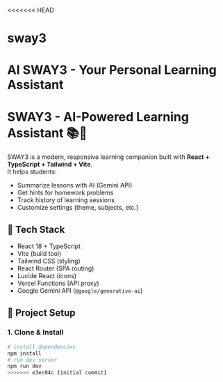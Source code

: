 <<<<<<< HEAD
# sway3
AI SWAY3 - Your Personal Learning Assistant
=======
# SWAY3 - AI-Powered Learning Assistant 📚🤖

SWAY3 is a modern, responsive learning companion built with **React + TypeScript + Tailwind + Vite**.  
It helps students:
- Summarize lessons with AI (Gemini API)
- Get hints for homework problems
- Track history of learning sessions
- Customize settings (theme, subjects, etc.)

## 🚀 Tech Stack
- React 18 + TypeScript
- Vite (build tool)
- Tailwind CSS (styling)
- React Router (SPA routing)
- Lucide React (icons)
- Vercel Functions (API proxy)
- Google Gemini API (`@google/generative-ai`)

## 🔧 Project Setup

### 1. Clone & Install
```bash
# install dependencies
npm install
# run dev server
npm run dev
>>>>>>> e3ec04c (initial commit)
